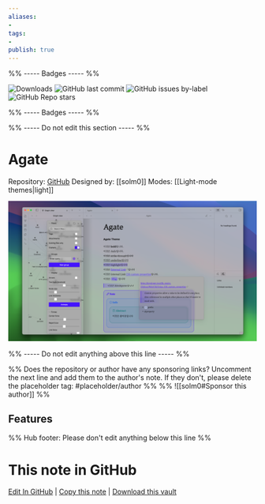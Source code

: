```yaml
---
aliases:
- 
tags: 
- 
publish: true
---
```


%% ----- Badges ----- %%

![Downloads](https://img.shields.io/badge/downloads-1424-573E7A?style=for-the-badge&logo=)
![GitHub last commit](https://img.shields.io/github/last-commit/solm0/Agate?color=573E7A&label=last%20update&logo=github&style=for-the-badge)
![GitHub issues by-label](https://img.shields.io/github/issues/solm0/Agate/help%20wanted?color=573E7A&logo=github&style=for-the-badge) 
![GitHub Repo stars](https://img.shields.io/github/stars/solm0/Agate?color=573E7A&logo=github&style=for-the-badge)

%% ----- Badges ----- %%

%% ----- Do not edit this section ----- %%

# Agate

Repository: [GitHub](https://github.com/solm0/Agate)
Designed by: [[solm0]]
Modes: [[Light-mode themes|light]]



![screenshot](https://github.com/solm0/Agate/raw/HEAD/agate_screenshot.png)

%% ----- Do not edit anything above this line ----- %% 

%% Does the repository or author have any sponsoring links? Uncomment the next line and add them to the author's note. If they don't, please delete the placeholder tag: #placeholder/author %%
%% ![[solm0#Sponsor this author]] %%


## Features



%% Hub footer: Please don't edit anything below this line %%

# This note in GitHub

<span class="git-footer">[Edit In GitHub](https://github.dev/obsidian-community/obsidian-hub/blob/main/02%20-%20Community%20Expansions/02.05%20All%20Community%20Expansions/Themes/Agate.md "git-hub-edit-note") | [Copy this note](https://raw.githubusercontent.com/obsidian-community/obsidian-hub/main/02%20-%20Community%20Expansions/02.05%20All%20Community%20Expansions/Themes/Agate.md "git-hub-copy-note") | [Download this vault](https://github.com/obsidian-community/obsidian-hub/archive/refs/heads/main.zip "git-hub-download-vault") </span>
